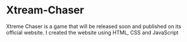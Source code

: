# Xtream-Chaser
Xtreme Chaser is a game that will be released soon and published on its official website. I created the website using HTML, CSS and JavaScript
